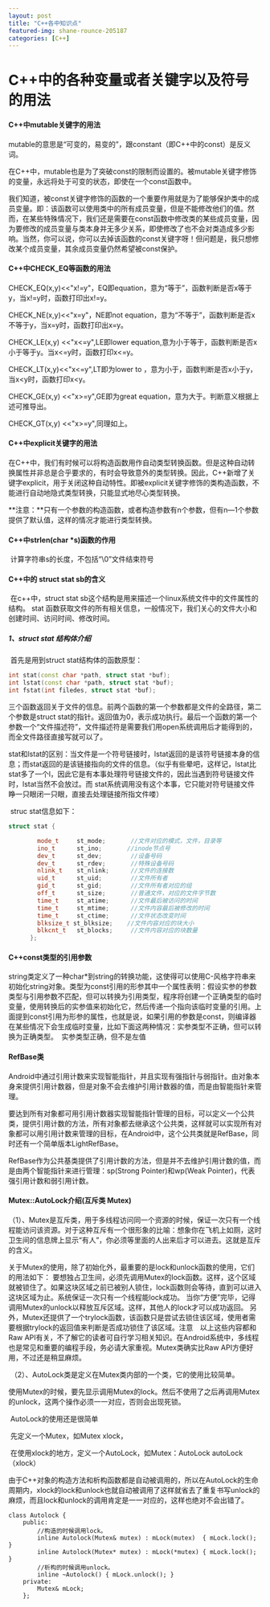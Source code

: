 ```yaml
---
layout: post
title: "C++各中知识点"
featured-img: shane-rounce-205187
categories: [C++]
---
```




# C++中的各种变量或者关键字以及符号的用法

#### C++中mutable关键字的用法

​	mutable的意思是“可变的，易变的”，跟constant（即C++中的const）是反义词。

​	在C++中，mutable也是为了突破const的限制而设置的。被mutable关键字修饰的变量，永远将处于可变的状态，即使在一个const函数中。

​	我们知道，被const关键字修饰的函数的一个重要作用就是为了能够保护类中的成员变量。即：该函数可以使用类中的所有成员变量，但是不能修改他们的值。然而，在某些特殊情况下，我们还是需要在const函数中修改类的某些成员变量，因为要修改的成员变量与类本身并无多少关系，即使修改了也不会对类造成多少影响。当然，你可以说，你可以去掉该函数的const关键字呀！但问题是，我只想修改某个成员变量，其余成员变量仍然希望被const保护。



#### C++中CHECK_EQ等函数的用法

  CHECK_EQ(x,y)<<"x!=y"，EQ即equation，意为“等于”，函数判断是否x等于y，当x!=y时，函数打印出x!=y。

  CHECK_NE(x,y)<<"x=y"，NE即not equation，意为“不等于”，函数判断是否x不等于y，当x=y时，函数打印出x=y。

  CHECK_LE(x,y) <<"x<=y",LE即lower equation,意为小于等于，函数判断是否x小于等于y。当x<=y时，函数打印x<=y。

  CHECK_LT(x,y)<<"x<=y",LT即为lower to ，意为小于，函数判断是否x小于y，当x<y时，函数打印x<y。

  CHECK_GE(x,y) <<"x>=y",GE即为great equation，意为大于。判断意义根据上述可推导出。

  CHECK_GT(x,y) <<"x>=y",同理如上。



#### C++中explicit关键字的用法

​	在C++中，我们有时候可以将构造函数用作自动类型转换函数。但是这种自动转换属性并非总是合乎要求的，有时会导致意外的类型转换。因此，C++新增了关键字explicit，用于关闭这种自动特性。即被explicit关键字修饰的类构造函数，不能进行自动地隐式类型转换，只能显式地尽心类型转换。

​	**注意：**只有一个参数的构造函数，或者构造参数有n个参数，但有n—1个参数提供了默认值，这样的情况才能进行类型转换。



#### C++中strlen(char *s)函数的作用

​	计算字符串s的长度，不包括“\0”文件结束符号



#### C++中的 struct stat sb的含义  

​	在c++中，struct stat sb这个结构是用来描述一个linux系统文件中的文件属性的结构。 stat 函数获取文件的所有相关信息，一般情况下，我们关心的文件大小和创建时间、访问时间、修改时间。

##### 	1、struct stat 结构体介绍

​	首先是用到struct stat结构体的函数原型：

```C++
int stat(const char *path, struct stat *buf);
int lstat(const char *path, struct stat *buf);
int fstat(int filedes, struct stat *buf);
```

​	三个函数返回关于文件的信息。前两个函数的第一个参数都是文件的全路径，第二个参数是struct stat的指针。返回值为0，表示成功执行。最后一个函数的第一个参数一个“文件描述符”，文件描述符是需要我们用open系统调用后才能得到的，而全文件路径直接写就可以了。

​	stat和lstat的区别：当文件是一个符号链接时，lstat返回的是该符号链接本身的信息；而stat返回的是该链接指向的文件的信息。（似乎有些晕吧，这样记，lstat比stat多了一个l，因此它是有本事处理符号链接文件的，因此当遇到符号链接文件时，lstat当然不会放过。而 stat系统调用没有这个本事，它只能对符号链接文件睁一只眼闭一只眼，直接去处理链接所指文件喽）

​	struc stat信息如下：

```C++
struct stat {

        mode_t     st_mode;       //文件对应的模式，文件，目录等
        ino_t      st_ino;       //inode节点号
        dev_t      st_dev;        //设备号码
        dev_t      st_rdev;       //特殊设备号码
        nlink_t    st_nlink;      //文件的连接数
        uid_t      st_uid;        //文件所有者
        gid_t      st_gid;        //文件所有者对应的组
        off_t      st_size;       //普通文件，对应的文件字节数
        time_t     st_atime;      //文件最后被访问的时间
        time_t     st_mtime;      //文件内容最后被修改的时间
        time_t     st_ctime;      //文件状态改变时间
        blksize_t st_blksize;    //文件内容对应的块大小
        blkcnt_t   st_blocks;     //文件内容对应的块数量
      };
```







#### C++const类型的引用参数

​	string类定义了一种char*到string的转换功能，这使得可以使用C-风格字符串来初始化string对象。
​	类型为const引用的形参其中一个属性表明：假设实参的参数类型与引用参数不匹配，但可以转换为引用类型，程序将创建一个正确类型的临时变量，使用转换后的实参值来初始化它，然后传递一个指向该临时变量的引用。
​	上面提到const引用为形参的属性，也就是说，如果引用的参数是const，则编译器在某些情况下会生成临时变量，比如下面这两种情况：
​	 实参类型不正确，但可以转换为正确类型。
​	 实参类型正确，但不是左值



#### RefBase类

​	Android中通过引用计数来实现智能指针，并且实现有强指针与弱指针。由对象本身来提供引用计数器，但是对象不会去维护引用计数器的值，而是由智能指针来管理。

​	要达到所有对象都可用引用计数器实现智能指针管理的目标，可以定义一个公共类，提供引用计数的方法，所有对象都去继承这个公共类，这样就可以实现所有对象都可以用引用计数来管理的目标，在Android中，这个公共类就是RefBase，同时还有一个简单版本LightRefBase。

​	RefBase作为公共基类提供了引用计数的方法，但是并不去维护引用计数的值，而是由两个智能指针来进行管理：sp(Strong Pointer)和wp(Weak Pointer)，代表强引用计数和弱引用计数。 


#### Mutex::AutoLock介绍(互斥类 Mutex)

​	（1）、Mutex是互斥类，用于多线程访问同一个资源的时候，保证一次只有一个线程能访问该资源。对于这种互斥有一个很形象的比喻：想象你在飞机上如厕，这时卫生间的信息牌上显示“有人”，你必须等里面的人出来后才可以进去。这就是互斥的含义。

​	关于Mutex的使用，除了初始化外，最重要的是lock和unlock函数的使用，它们的用法如下：
 要想独占卫生间，必须先调用Mutex的lock函数。这样，这个区域就被锁住了。如果这块区域之前已被别人锁住，lock函数则会等待，直到可以进入这块区域为止。系统保证一次只有一个线程能lock成功。
 当你“方便”完毕，记得调用Mutex的unlock以释放互斥区域。这样，其他人的lock才可以成功返回。
 	另外，Mutex还提供了一个trylock函数，该函数只是尝试去锁住该区域，使用者需要根据trylock的返回值来判断是否成功锁住了该区域。
​	注意　以上这些内容都和Raw API有关，不了解它的读者可自行学习相关知识。在Android系统中，多线程也是常见和重要的编程手段，务必请大家重视。Mutex类确实比Raw API方便好用，不过还是稍显麻烦。

​	（2）、AutoLock类是定义在Mutex类内部的一个类，它的使用比较简单。

​		使用Mutex的时候，要先显示调用Mutex的lock。然后不使用了之后再调用Mutex的unlock，这两个操作必须一一对应，否则会出现死锁。

​		AutoLock的使用还是很简单

​			先定义一个Mutex，如Mutex xlock，

​			在使用xlock的地方，定义一个AutoLock，如Mutex：AutoLock autoLock（xlock）

​			由于C++对象的构造方法和析构函数都是自动被调用的，所以在AutoLock的生命周期内，xlock的lock和unlock也就自动被调用了这样就省去了重复书写unlock的麻烦，而且lock和unlock的调用肯定是一一对应的，这样也绝对不会出错了。

```
class Autolock {
    public:
        //构造的时候调用lock。
        inline Autolock(Mutex& mutex) : mLock(mutex)  { mLock.lock(); }
        inline Autolock(Mutex* mutex) : mLock(*mutex) { mLock.lock(); }
        //析构的时候调用unlock。
        inline ~Autolock() { mLock.unlock(); }
    private:
        Mutex& mLock;
    };

```

